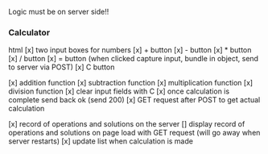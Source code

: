 
Logic must be on server side!!


### Calculator

html
[x] two input boxes for numbers
[x] + button
[x] - button
[x] * button
[x] / button
[x] = button (when clicked capture input, bundle in object, send to server via POST)
[x] C button

[x] addition function
[x] subtraction function
[x] multiplication function
[x] division function
[x] clear input fields with C
[x] once calculation is complete send back ok (send 200)
[x] GET request after POST to get actual calculation

[x] record of operations and solutions on the server
[] display record of operations and solutions on page load with GET request 
    (will go away when server restarts)
[x] update list when calculation is made


